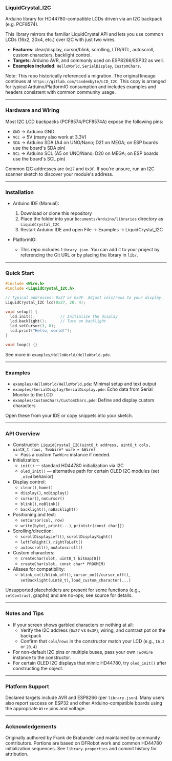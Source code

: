 ### LiquidCrystal_I2C

Arduino library for HD44780-compatible LCDs driven via an I2C backpack (e.g. PCF8574).

This library mirrors the familiar LiquidCrystal API and lets you use common LCDs (16x2, 20x4, etc.) over I2C with just two wires.

- **Features**: clear/display, cursor/blink, scrolling, LTR/RTL, autoscroll, custom characters, backlight control.
- **Targets**: Arduino AVR, and commonly used on ESP8266/ESP32 as well.
- **Examples included**: `HelloWorld`, `SerialDisplay`, `CustomChars`.

Note: This repo historically referenced a migration. The original lineage continues at `https://gitlab.com/tandembyte/LCD_I2C`. This copy is arranged for typical Arduino/PlatformIO consumption and includes examples and headers consistent with common community usage.

---

### Hardware and Wiring

Most I2C LCD backpacks (PCF8574/PCF8574A) expose the following pins:

- `GND` → Arduino GND
- `VCC` → 5V (many also work at 3.3V)
- `SDA` → Arduino SDA (A4 on UNO/Nano; D21 on MEGA; on ESP boards use the board's SDA pin)
- `SCL` → Arduino SCL (A5 on UNO/Nano; D20 on MEGA; on ESP boards use the board's SCL pin)

Common I2C addresses are `0x27` and `0x3F`. If you're unsure, run an I2C scanner sketch to discover your module's address.

---

### Installation

- Arduino IDE (Manual):
  1) Download or clone this repository
  2) Place the folder into your `Documents/Arduino/libraries` directory as `LiquidCrystal_I2C`
  3) Restart Arduino IDE and open File → Examples → LiquidCrystal_I2C

- PlatformIO:
  - This repo includes `library.json`. You can add it to your project by referencing the Git URL or by placing the library in `lib/`.

---

### Quick Start

```cpp
#include <Wire.h>
#include <LiquidCrystal_I2C.h>

// Typical addresses: 0x27 or 0x3F. Adjust cols/rows to your display.
LiquidCrystal_I2C lcd(0x27, 20, 4);

void setup() {
  lcd.init();           // Initialize the display
  lcd.backlight();      // Turn on backlight
  lcd.setCursor(3, 0);
  lcd.print("Hello, world!");
}

void loop() {}
```

See more in `examples/HelloWorld/HelloWorld.pde`.

---

### Examples

- `examples/HelloWorld/HelloWorld.pde`: Minimal setup and text output
- `examples/SerialDisplay/SerialDisplay.pde`: Echo data from Serial Monitor to the LCD
- `examples/CustomChars/CustomChars.pde`: Define and display custom characters

Open these from your IDE or copy snippets into your sketch.

---

### API Overview

- Constructor: `LiquidCrystal_I2C(uint8_t address, uint8_t cols, uint8_t rows, TwoWire* wire = &Wire)`
  - Pass a custom `TwoWire` instance if needed.
- Initialization:
  - `init()` — standard HD44780 initialization via I2C
  - `oled_init()` — alternative path for certain OLED I2C modules (set `_oled` behavior)
- Display control:
  - `clear()`, `home()`
  - `display()`, `noDisplay()`
  - `cursor()`, `noCursor()`
  - `blink()`, `noBlink()`
  - `backlight()`, `noBacklight()`
- Positioning and text:
  - `setCursor(col, row)`
  - `write(byte)`, `print(...)`, `printstr(const char[])`
- Scrolling/direction:
  - `scrollDisplayLeft()`, `scrollDisplayRight()`
  - `leftToRight()`, `rightToLeft()`
  - `autoscroll()`, `noAutoscroll()`
- Custom characters:
  - `createChar(slot, uint8_t bitmap[8])`
  - `createChar(slot, const char* PROGMEM)`
- Aliases for compatibility:
  - `blink_on()/blink_off()`, `cursor_on()/cursor_off()`, `setBacklight(uint8_t)`, `load_custom_character(...)`

Unsupported placeholders are present for some functions (e.g., `setContrast`, graphs) and are no-ops; see source for details.

---

### Notes and Tips

- If your screen shows garbled characters or nothing at all:
  - Verify the I2C address (`0x27` vs `0x3F`), wiring, and contrast pot on the backpack
  - Confirm that `cols`/`rows` in the constructor match your LCD (e.g., `16,2` or `20,4`)
- For non-default I2C pins or multiple buses, pass your own `TwoWire` instance to the constructor.
- For certain OLED I2C displays that mimic HD44780, try `oled_init()` after constructing the object.

---

### Platform Support

Declared targets include AVR and ESP8266 (per `library.json`). Many users also report success on ESP32 and other Arduino-compatible boards using the appropriate `Wire` pins and voltage.

---

### Acknowledgements

Originally authored by Frank de Brabander and maintained by community contributors. Portions are based on DFRobot work and common HD44780 initialization sequences. See `library.properties` and commit history for attribution.

